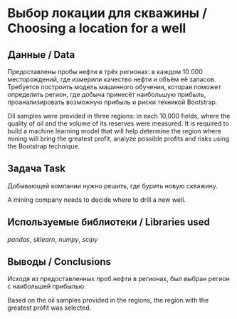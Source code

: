 # Выбор локации для скважины / Choosing a location for a well

## Данные / Data
Предоставлены пробы нефти в трёх регионах: в каждом 10 000 месторождений, где измерили качество нефти и объём её запасов. Требуется построить модель машинного обучения, которая поможет определить регион, где добыча принесёт наибольшую прибыль, проанализировать возможную прибыль и риски техникой Bootstrap.

Oil samples were provided in three regions: in each 10,000 fields, where the quality of oil and the volume of its reserves were measured. It is required to build a machine learning model that will help determine the region where mining will bring the greatest profit, analyze possible profits and risks using the Bootstrap technique.

## Задача Task
Добывающей компании нужно решить, где бурить новую скважину.

A mining company needs to decide where to drill a new well.

## Используемые библиотеки / Libraries used
*pandas*, *sklearn*, *numpy*, *scipy*

## Выводы / Conclusions
Исходя из предоставленных проб нефти в регионах, был выбран регион с наибольшей прибылью. 

Based on the oil samples provided in the regions, the region with the greatest profit was selected.
